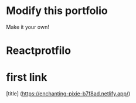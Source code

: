 # Modify this portfolio

Make it your own! 
# Reactprotfilo

# first link 
[title] (https://enchanting-pixie-b7f8ad.netlify.app/)